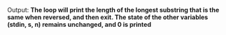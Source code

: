 Output: **The loop will print the length of the longest substring that is the same when reversed, and then exit. The state of the other variables (stdin, s, n) remains unchanged, and 0 is printed**